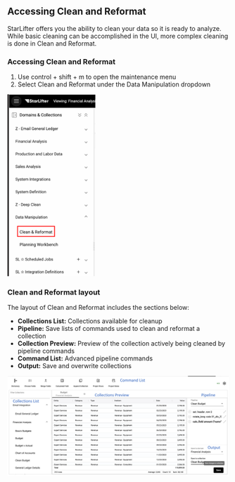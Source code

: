 ## Accessing Clean and Reformat
StarLifter offers you the ability to clean your data so it is ready to analyze. While basic cleaning can be accomplished in the UI, more complex cleaning is done in Clean and Reformat.

### Accessing Clean and Reformat
1. Use control + shift + m to open the maintenance menu
2. Select Clean and Reformat under the Data Manipulation dropdown

<img src="../assets/access_clean_and_reformat_matt.png"  style="width:200px" class="border"></img>


### Clean and Reformat layout
The layout of Clean and Reformat includes the sections below:

* **Collections List:** Collections available for cleanup
* **Pipeline:** Save lists of commands used to clean and reformat a collection
* **Collection Preview:** Preview of the collection actively being cleaned by pipeline commands
* **Command List:** Advanced pipeline commands
* **Output:** Save and overwrite collections

<img src="../assets/pipeline_layout_matt.png"  style="width:800px" class="border"></img>

